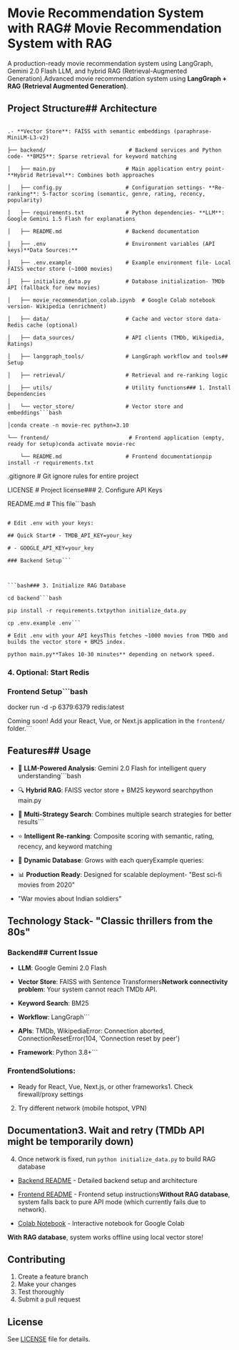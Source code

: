 # Movie Recommendation System with RAG# Movie Recommendation System with RAG



A production-ready movie recommendation system using LangGraph, Gemini 2.0 Flash LLM, and hybrid RAG (Retrieval-Augmented Generation).Advanced movie recommendation system using **LangGraph + RAG (Retrieval Augmented Generation)**.



## Project Structure## Architecture



```**RAG Components:**

.- **Vector Store**: FAISS with semantic embeddings (paraphrase-MiniLM-L3-v2)

├── backend/                          # Backend services and Python code- **BM25**: Sparse retrieval for keyword matching

│   ├── main.py                      # Main application entry point- **Hybrid Retrieval**: Combines both approaches

│   ├── config.py                    # Configuration settings- **Re-ranking**: 5-factor scoring (semantic, genre, rating, recency, popularity)

│   ├── requirements.txt             # Python dependencies- **LLM**: Google Gemini 1.5 Flash for explanations

│   ├── README.md                    # Backend documentation

│   ├── .env                         # Environment variables (API keys)**Data Sources:**

│   ├── .env.example                 # Example environment file- Local FAISS vector store (~1000 movies)

│   ├── initialize_data.py           # Database initialization- TMDb API (fallback for new movies)

│   ├── movie_recommendation_colab.ipynb  # Google Colab notebook version- Wikipedia (enrichment)

│   ├── data/                        # Cache and vector store data- Redis cache (optional)

│   ├── data_sources/                # API clients (TMDb, Wikipedia, Ratings)

│   ├── langgraph_tools/             # LangGraph workflow and tools## Setup

│   ├── retrieval/                   # Retrieval and re-ranking logic

│   ├── utils/                       # Utility functions### 1. Install Dependencies

│   └── vector_store/                # Vector store and embeddings```bash

│conda create -n movie-rec python=3.10

└── frontend/                         # Frontend application (empty, ready for setup)conda activate movie-rec

    └── README.md                    # Frontend documentationpip install -r requirements.txt

```

.gitignore                           # Git ignore rules for entire project

LICENSE                              # Project license### 2. Configure API Keys

README.md                            # This file```bash

```cp .env.example .env

# Edit .env with your keys:

## Quick Start# - TMDB_API_KEY=your_key

# - GOOGLE_API_KEY=your_key

### Backend Setup```



```bash### 3. Initialize RAG Database

cd backend```bash

pip install -r requirements.txtpython initialize_data.py

cp .env.example .env```

# Edit .env with your API keysThis fetches ~1000 movies from TMDb and builds the vector store + BM25 index.

python main.py**Takes 10-30 minutes** depending on network speed.

```

### 4. Optional: Start Redis

### Frontend Setup```bash

docker run -d -p 6379:6379 redis:latest

Coming soon! Add your React, Vue, or Next.js application in the `frontend/` folder.```



## Features## Usage



- 🧠 **LLM-Powered Analysis**: Gemini 2.0 Flash for intelligent query understanding```bash

- 🔍 **Hybrid RAG**: FAISS vector store + BM25 keyword searchpython main.py

- 🎯 **Multi-Strategy Search**: Combines multiple search strategies for better results```

- ⭐ **Intelligent Re-ranking**: Composite scoring with semantic, rating, recency, and keyword matching

- 💾 **Dynamic Database**: Grows with each queryExample queries:

- 📊 **Production Ready**: Designed for scalable deployment- "Best sci-fi movies from 2020"

- "War movies about Indian soldiers"

## Technology Stack- "Classic thrillers from the 80s"



### Backend## Current Issue

- **LLM**: Google Gemini 2.0 Flash

- **Vector Store**: FAISS with Sentence Transformers**Network connectivity problem**: Your system cannot reach TMDb API.

- **Keyword Search**: BM25

- **Workflow**: LangGraph```

- **APIs**: TMDb, WikipediaError: Connection aborted, ConnectionResetError(104, 'Connection reset by peer')

- **Framework**: Python 3.8+```



### Frontend**Solutions:**

- Ready for React, Vue, Next.js, or other frameworks1. Check firewall/proxy settings

2. Try different network (mobile hotspot, VPN)

## Documentation3. Wait and retry (TMDb API might be temporarily down)

4. Once network is fixed, run `python initialize_data.py` to build RAG database

- [Backend README](backend/README.md) - Detailed backend setup and architecture

- [Frontend README](frontend/README.md) - Frontend setup instructions**Without RAG database**, system falls back to pure API mode (which currently fails due to network).

- [Colab Notebook](backend/movie_recommendation_colab.ipynb) - Interactive notebook for Google Colab

**With RAG database**, system works offline using local vector store!

## Contributing

1. Create a feature branch
2. Make your changes
3. Test thoroughly
4. Submit a pull request

## License

See [LICENSE](LICENSE) file for details.
